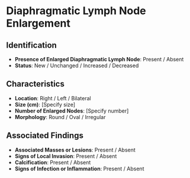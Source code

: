 
# Diaphragmatic Lymph Node Enlargement

## Identification

- **Presence of Enlarged Diaphragmatic Lymph Node**: Present / Absent
- **Status**: New / Unchanged / Increased / Decreased

## Characteristics

- **Location**: Right / Left / Bilateral
- **Size (cm)**: [Specify size]
- **Number of Enlarged Nodes**: [Specify number]
- **Morphology**: Round / Oval / Irregular

## Associated Findings

- **Associated Masses or Lesions**: Present / Absent
- **Signs of Local Invasion**: Present / Absent
- **Calcification**: Present / Absent
- **Signs of Infection or Inflammation**: Present / Absent
